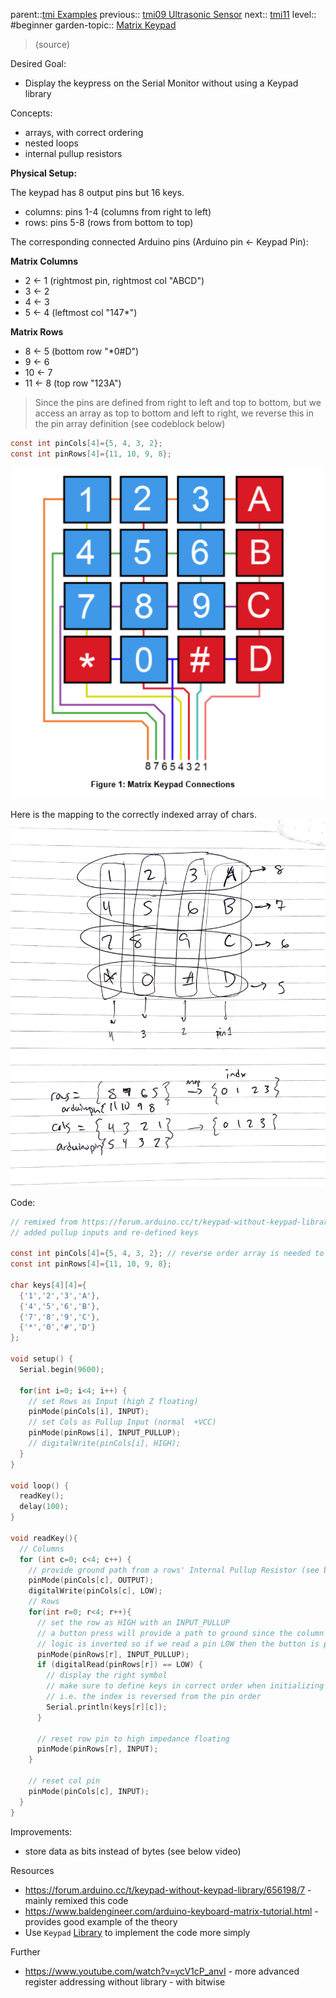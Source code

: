 parent::[tmi Examples](Personal%20Folders/that_marouk_ish/tmi%20Examples.md)
previous:: [tmi09 Ultrasonic Sensor](tmi09%20Ultrasonic%20Sensor.md)
next:: [tmi11](tmi11.md)
level:: #beginner
garden-topic:: [Matrix Keypad](../../Matrix%20Keypad.md)

>  (source)

Desired Goal:
- Display the keypress on the Serial Monitor without using a Keypad library

Concepts:
- arrays, with correct ordering
- nested loops
- internal pullup resistors

**Physical Setup:**

The keypad has 8 output pins but 16 keys.
- columns:  pins 1-4 (columns from right to left)
- rows: pins 5-8 (rows from bottom to top)

The corresponding connected Arduino pins (Arduino pin <-  Keypad Pin):

**Matrix Columns**
- 2 <- 1 (rightmost pin, rightmost col "ABCD")
- 3 <- 2 
- 4 <- 3
- 5 <- 4 (leftmost col "147\*")

**Matrix Rows**
- 8 <- 5 (bottom row "\*0#D")
- 9 <- 6
- 10 <- 7
- 11 <- 8 (top row "123A")

> Since the pins are defined from right to left and top to bottom, but we access an array as top to bottom and left to right, we reverse this in the pin array definition (see codeblock below)

```c 
const int pinCols[4]={5, 4, 3, 2}; 
const int pinRows[4]={11, 10, 9, 8};
```

![](attachments/Pasted%20image%2020221010232424.png)

Here is the mapping to the correctly indexed array of chars. 
![](attachments/IMG_7355.jpg)

Code:

``` c
// remixed from https://forum.arduino.cc/t/keypad-without-keypad-library/656198/7
// added pullup inputs and re-defined keys

const int pinCols[4]={5, 4, 3, 2}; // reverse order array is needed to access and print correctly
const int pinRows[4]={11, 10, 9, 8};

char keys[4][4]={
  {'1','2','3','A'},
  {'4','5','6','B'},
  {'7','8','9','C'},
  {'*','0','#','D'}
};

void setup() {
  Serial.begin(9600);
  
  for(int i=0; i<4; i++) {
    // set Rows as Input (high Z floating)
    pinMode(pinCols[i], INPUT);
    // set Cols as Pullup Input (normal  +VCC)
    pinMode(pinRows[i], INPUT_PULLUP);
    // digitalWrite(pinCols[i], HIGH);
  }
}

void loop() {
  readKey();
  delay(100);
}

void readKey(){
  // Columns 
  for (int c=0; c<4; c++) {
    // provide ground path from a rows' Internal Pullup Resistor (see below)
    pinMode(pinCols[c], OUTPUT);
    digitalWrite(pinCols[c], LOW);
    // Rows 
    for(int r=0; r<4; r++){
      // set the row as HIGH with an INPUT_PULLUP 
      // a button press will provide a path to ground since the column pin is set LOW
      // logic is inverted so if we read a pin LOW then the button is pressed
      pinMode(pinRows[r], INPUT_PULLUP);
      if (digitalRead(pinRows[r]) == LOW) { 
        // display the right symbol
        // make sure to define keys in correct order when initializing
        // i.e. the index is reversed from the pin order
        Serial.println(keys[r][c]); 
      }

      // reset row pin to high impedance floating
      pinMode(pinRows[r], INPUT); 
    }

    // reset col pin
    pinMode(pinCols[c], INPUT); 
  }
}
```

Improvements:
- store data as bits instead of bytes (see below video)

Resources
- https://forum.arduino.cc/t/keypad-without-keypad-library/656198/7 - mainly remixed this code
- https://www.baldengineer.com/arduino-keyboard-matrix-tutorial.html - provides good example of the theory
- Use `Keypad` [Library](https://www.arduino.cc/reference/en/libraries/keypad/) to implement the code more simply 

Further
- https://www.youtube.com/watch?v=ycV1cP_anvI - more advanced register addressing without library - with bitwise
